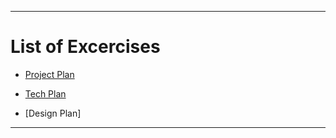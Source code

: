 -----------

# List of Excercises

* [Project Plan](Project_Plan.md)

* [Tech Plan]()

* [Design Plan]

------------
